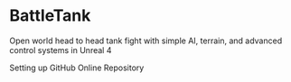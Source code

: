 # BattleTank
Open world head to head tank fight with simple AI, terrain, and advanced control systems in Unreal 4

Setting up GitHub Online Repository
